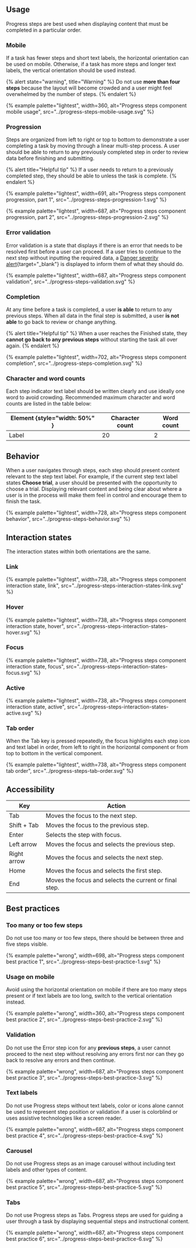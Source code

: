 
## Usage

  Progress steps are best used when displaying content that must be completed in 
  a particular order.

### Mobile

  If a task has fewer steps and short text labels, the horizontal orientation 
  can be used on mobile. Otherwise, if a task has more steps and longer text 
  labels, the vertical orientation should be used instead.

  {% alert state="warning", title="Warning" %}
    Do not use **more than four steps** because the layout will 
    become crowded and a user might feel overwhelmed by the number of steps.
  {% endalert %}

  {% example palette="lightest",
             width=360,
             alt="Progress steps component mobile usage",
             src="../progress-steps-mobile-usage.svg" %}

### Progression

  Steps are organized from left to right or top to bottom to demonstrate a user 
  completing a task by moving through a linear multi-step process. A user should 
  be able to return to any previously completed step in order to review data 
  before finishing and submitting.

  {% alert title="Helpful tip" %}
    If a user needs to return to a previously completed step, they should be 
    able to unless the task is complete.
  {% endalert %}

  {% example palette="lightest",
             width=691,
             alt="Progress steps component progression, part 1",
             src="../progress-steps-progression-1.svg" %}

  {% example palette="lightest",
             width=687,
             alt="Progress steps component progression, part 2",
             src="../progress-steps-progression-2.svg" %}

### Error validation

  Error validation is a state that displays if there is an error that needs to 
  be resolved first before a user can proceed. If a user tries to continue to 
  the next step without inputting the required data, a [Danger severity 
  alert](https://ux.redhat.com/elements/alert/){target="_blank"} is displayed to 
  inform them of what they should do.

  {% example palette="lightest",
             width=687,
             alt="Progress steps component validation",
             src="../progress-steps-validation.svg" %}

### Completion

  At any time before a task is completed, a user **is able** to 
  return to any previous steps. When all data in the final step is submitted, a 
  user **is not able** to go back to review or change anything.

  {% alert title="Helpful tip" %}
    When a user reaches the Finished state, they **cannot go back to any 
    previous steps** without starting the task all over again.
  {% endalert %}

  {% example palette="lightest",
             width=702,
             alt="Progress steps component completion",
             src="../progress-steps-completion.svg" %}

### Character and word counts

  Each step indicator text label should be written clearly and use ideally one word to avoid crowding. Recommended maximum character and word counts are listed in the table below:

  | Element {style="width: 50%" } | Character count | Word count |
  |-------------------------------|-----------------|------------|
  | Label                         | 20              | 2          |


## Behavior

  When a user navigates through steps, each step should present content relevant 
  to the step text label. For example, if the current step text label states 
  **Choose trial**, a user should be presented with the opportunity 
  to choose a trial. Displaying relevant content and being clear about where a 
  user is in the process will make them feel in control and encourage them to 
  finish the task.

  {% example palette="lightest",
             width=728,
             alt="Progress steps component behavior",
             src="../progress-steps-behavior.svg" %}


## Interaction states

  The interaction states within both orientations are the same.

### Link

  {% example palette="lightest",
             width=738,
             alt="Progress steps component interaction state, link",
             src="../progress-steps-interaction-states-link.svg" %}

### Hover

  {% example palette="lightest",
             width=738,
             alt="Progress steps component interaction state, hover",
             src="../progress-steps-interaction-states-hover.svg" %}

### Focus

  {% example palette="lightest",
             width=738,
             alt="Progress steps component interaction state, focus",
             src="../progress-steps-interaction-states-focus.svg" %}

### Active

  {% example palette="lightest",
             width=738,
             alt="Progress steps component interaction state, active",
             src="../progress-steps-interaction-states-active.svg" %}

### Tab order

  When the Tab key is pressed repeatedly, the focus highlights each step icon 
  and text label in order, from left to right in the horizontal component or 
  from top to bottom in the vertical component.

  {% example palette="lightest",
             width=738,
             alt="Progress steps component tab order",
             src="../progress-steps-tab-order.svg" %}



## Accessibility

  | Key         | Action                                                 |
  |-------------|--------------------------------------------------------|
  | Tab         | Moves the focus to the next step.                      |
  | Shift + Tab | Moves the focus to the previous step.                  |
  | Enter       | Selects the step with focus.                           |
  | Left arrow  | Moves the focus and selects the previous step.         |
  | Right arrow | Moves the focus and selects the next step.             |
  | Home        | Moves the focus and selects the first step.            |
  | End         | Moves the focus and selects the current or final step. |


## Best practices

### Too many or too few steps

  Do not use too many or too few steps, there should be between three and five 
  steps visible.

  {% example palette="wrong",
             width=698,
             alt="Progress steps component best practice 1",
             src="../progress-steps-best-practice-1.svg" %}

### Usage on mobile

  Avoid using the horizontal orientation on mobile if there are too many steps 
  present or if text labels are too long, switch to the vertical orientation 
  instead.

  {% example palette="wrong",
             width=360,
             alt="Progress steps component best practice 2",
             src="../progress-steps-best-practice-2.svg" %}

### Validation

  Do not use the Error step icon for any **previous steps**, a user cannot 
  proceed to the next step without resolving any errors first nor can they go 
  back to resolve any errors and then continue.

  {% example palette="wrong",
             width=687,
             alt="Progress steps component best practice 3",
             src="../progress-steps-best-practice-3.svg" %}

### Text labels

  Do not use Progress steps without text labels, color or icons alone cannot be 
  used to represent step position or validation if a user is colorblind or uses 
  assistive technologies like a screen reader.

  {% example palette="wrong",
             width=687,
             alt="Progress steps component best practice 4",
             src="../progress-steps-best-practice-4.svg" %}

### Carousel

  Do not use Progress steps as an image carousel without including text labels 
  and other types of content.

  {% example palette="wrong",
             width=687,
             alt="Progress steps component best practice 5",
             src="../progress-steps-best-practice-5.svg" %}

### Tabs

  Do not use Progress steps as Tabs. Progress steps are used for guiding a user 
  through a task by displaying sequential steps and instructional content.

  {% example palette="wrong",
             width=687,
             alt="Progress steps component best practice 6",
             src="../progress-steps-best-practice-6.svg" %}

